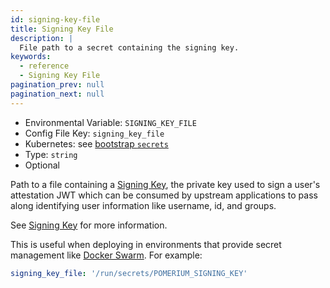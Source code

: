 ```yaml
---
id: signing-key-file
title: Signing Key File
description: |
  File path to a secret containing the signing key.
keywords:
  - reference
  - Signing Key File
pagination_prev: null
pagination_next: null
---
```


- Environmental Variable: `SIGNING_KEY_FILE`
- Config File Key: `signing_key_file`
- Kubernetes: see [bootstrap `secrets`](/docs/deploy/k8s/reference#spec)
- Type: `string`
- Optional

Path to a file containing a [Signing Key](./signing-key), the private key used to sign a user's attestation JWT which can be consumed by upstream applications to pass along identifying user information like username, id, and groups.

See [Signing Key](./signing-key) for more information.

This is useful when deploying in environments that provide secret management like [Docker Swarm](https://docs.docker.com/engine/swarm/secrets/). For example:

```yaml
signing_key_file: '/run/secrets/POMERIUM_SIGNING_KEY'
```
